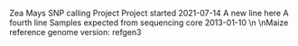 Zea Mays SNP calling Project
Project started 2021-07-14
A new line here
A fourth line
Samples expected from sequencing core 2013-01-10
\n \nMaize reference genome version: refgen3

